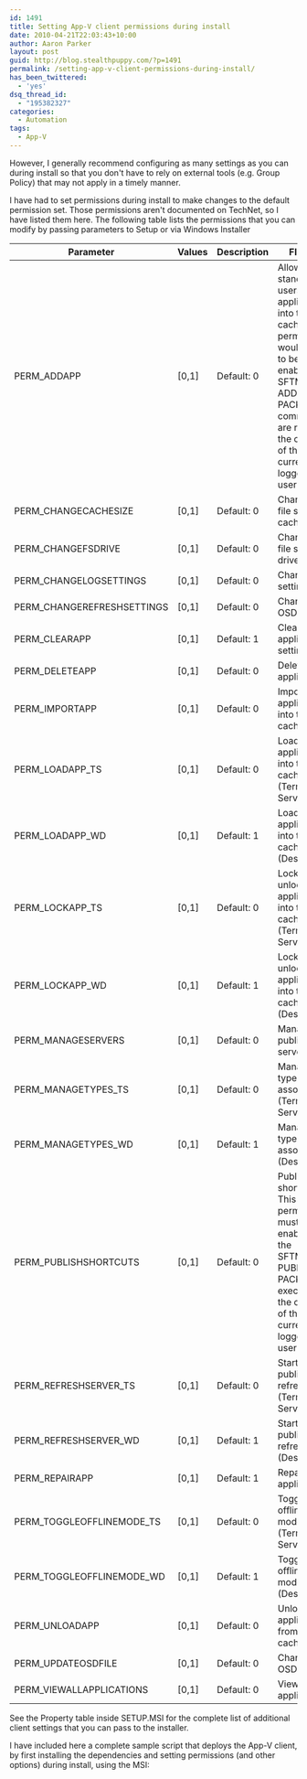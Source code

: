 ```yaml
---
id: 1491
title: Setting App-V client permissions during install
date: 2010-04-21T22:03:43+10:00
author: Aaron Parker
layout: post
guid: http://blog.stealthpuppy.com/?p=1491
permalink: /setting-app-v-client-permissions-during-install/
has_been_twittered:
  - 'yes'
dsq_thread_id:
  - "195382327"
categories:
  - Automation
tags:
  - App-V
---
```

However, I generally recommend configuring as many settings as you can during install so that you don't have to rely on external tools (e.g. Group Policy) that may not apply in a timely manner.

I have had to set permissions during install to make changes to the default permission set. Those permissions aren't documented on TechNet, so I have listed them here. The following table lists the permissions that you can modify by passing parameters to Setup or via Windows Installer

|Parameter|Values|Description|FIELD4                                                                                                                                                                                  |
|---------|------|-----------|----------------------------------------------------------------------------------------------------------------------------------------------------------------------------------------|
|PERM_ADDAPP|[0,1] | Default: 0|Allow standard users to add applications into the cache. This permission would need to be enabled if SFTMIME ADD PACKAGE commands are run in the context of the currently logged on user|
|PERM_CHANGECACHESIZE|[0,1] | Default: 0|Change the file system cache size                                                                                                                                                       |
|PERM_CHANGEFSDRIVE|[0,1] | Default: 0|Change the file system drive                                                                                                                                                            |
|PERM_CHANGELOGSETTINGS|[0,1] | Default: 0|Change log settings                                                                                                                                                                     |
|PERM_CHANGEREFRESHSETTINGS|[0,1] | Default: 0|Change OSD files                                                                                                                                                                        |
|PERM_CLEARAPP|[0,1] | Default: 1|Clear application settings                                                                                                                                                              |
|PERM_DELETEAPP|[0,1] | Default: 0|Delete applications                                                                                                                                                                     |
|PERM_IMPORTAPP|[0,1] | Default: 0|Import applications into the cache                                                                                                                                                      |
|PERM_LOADAPP_TS|[0,1] | Default: 0|Load applications into the cache (Terminal Server)                                                                                                                                      |
|PERM_LOADAPP_WD|[0,1] | Default: 1|Load applications into the cache (Desktop)                                                                                                                                              |
|PERM_LOCKAPP_TS|[0,1] | Default: 0|Lock and unlock applications into the cache (Terminal Server)                                                                                                                           |
|PERM_LOCKAPP_WD|[0,1] | Default: 1|Lock and unlock applications into the cache (Desktop)                                                                                                                                   |
|PERM_MANAGESERVERS|[0,1] | Default: 0|Manage publishing servers                                                                                                                                                               |
|PERM_MANAGETYPES_TS|[0,1] | Default: 0|Manage file type associations (Terminal Server)                                                                                                                                         |
|PERM_MANAGETYPES_WD|[0,1] | Default: 1|Manage file type associations (Desktop)                                                                                                                                                 |
|PERM_PUBLISHSHORTCUTS|[0,1] | Default: 0|Publish shortcuts. This permission must be enabled if the SFTMIME PUBLISH PACKAGE is executed in the context of the currently logged on user                                            |
|PERM_REFRESHSERVER_TS|[0,1] | Default: 0|Start a publishing refresh (Terminal Server)                                                                                                                                            |
|PERM_REFRESHSERVER_WD|[0,1] | Default: 1|Start a publishing refresh (Desktop)                                                                                                                                                    |
|PERM_REPAIRAPP|[0,1] | Default: 1|Repair applications                                                                                                                                                                     |
|PERM_TOGGLEOFFLINEMODE_TS|[0,1] | Default: 0|Toggle offline mode (Terminal Server)                                                                                                                                                   |
|PERM_TOGGLEOFFLINEMODE_WD|[0,1] | Default: 1|Toggle offline mode (Desktop)                                                                                                                                                           |
|PERM_UNLOADAPP|[0,1] | Default: 0|Unload applications from the cache                                                                                                                                                      |
|PERM_UPDATEOSDFILE|[0,1] | Default: 0|Change OSD files                                                                                                                                                                        |
|PERM_VIEWALLAPPLICATIONS|[0,1] | Default: 0|View all applications                                                                                                                                                                   |

See the Property table inside SETUP.MSI for the complete list of additional client settings that you can pass to the installer.

I have included here a complete sample script that deploys the App-V client, by first installing the dependencies and setting permissions (and other options) during install, using the MSI:
